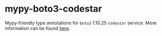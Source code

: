 # mypy-boto3-codestar

Mypy-friendly type annotations for `boto3` 1.10.25 `codestar` service.
More information can be found [here](https://github.com/vemel/mypy_boto3).